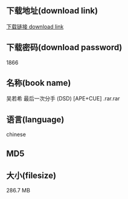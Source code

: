 ## 下载地址(download link)
[下载链接 download link](https://tutu365.netlify.app/?s=%E5%90%B4%E8%8B%A5%E5%B8%8C+%E6%9C%80%E5%90%8E%E4%B8%80%E6%AC%A1%E5%88%86%E6%89%8B+%28DSD%29+%5BAPE%2BCUE%5D+.rar)

## 下载密码(download password)
1866

## 名称(book name)
吴若希 最后一次分手 (DSD) [APE+CUE] .rar.rar

## 语言(language)
chinese

## MD5


## 大小(filesize)
286.7 MB
